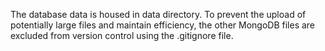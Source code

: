 The database data is housed in data directory. To prevent the upload of potentially large files and maintain efficiency, the other MongoDB files are excluded from version control using the .gitignore file.
